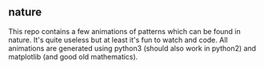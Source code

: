 ## nature
This repo contains a few animations of patterns which can be found in nature. It's quite useless but at least it's fun to
watch and code. All animations are generated using python3 (should also work in python2) and matplotlib (and good old mathematics). 
